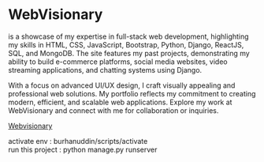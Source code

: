 # WebVisionary
 is a showcase of my expertise in full-stack web development, highlighting my skills in HTML, CSS, JavaScript, Bootstrap, Python, Django, ReactJS, SQL, and MongoDB. The site features my past projects, demonstrating my ability to build e-commerce platforms, social media websites, video streaming applications, and chatting systems using Django.
<br>

With a focus on advanced UI/UX design, I craft visually appealing and professional web solutions. My portfolio reflects my commitment to creating modern, efficient, and scalable web applications. Explore my work at WebVisionary and connect with me for collaboration or inquiries.

<a href="https://webvisionary.pythonanywhere.com/"  target="_blank">Webvisionary</a>
<br>

activate env : burhanuddin/scripts/activate <br>
run this project : python manage.py runserver

